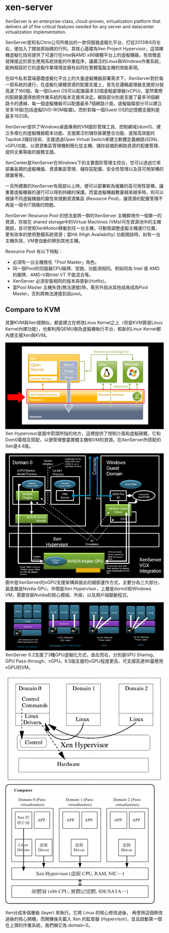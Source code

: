 # xen-server

XenServer is an enterprise-class, cloud-proven, virtualization platform that delivers all of the critical features needed for any server and datacenter virtualization implementation.

XenServer是知名Citrix公司所推出的一款伺服器虛擬化平台，打從2013年6月左右，便加入了開放原始碼的行列，其核心基礎為Xen Project Hypervisor，這項裸機虛擬化技術提供了可運行在Intel與AMD x86硬體平台上的虛擬機器，有效徹底發揮接近於原生應用系統效能的作業程序，讓廣泛的Linux與Windows作業系統，能夠相容於它的虛擬作業環境並擁有如同在實體電腦主機的效能表現。

在如今私有雲端基礎虛擬化平台上的大量虛擬機器部署需求下，XenServer對於每一部系統的運行，在虛擬化硬體資源的配置支援上，首先在邏輯處理器支援部分就高達了160個，每一個Guest OS可以配置最多32個虛擬處理器(vCPU)，當然實際的配額量還得依照作業系統的版本支援來決定。網路部分則是支援了最多16個網路卡的連線，每一個虛擬機器可以配置最多7個網路介面，虛擬磁碟部分可以建立至多16個(包括虛擬DVD-ROM裝置)。而針對每一個Guest OS的記憶體支援則是最多192GB。

XenServer提供了Windows桌面專用的VM圖形管理工具、控制網域(dom0)、建立多樣化的虛擬機器範本功能、支援廣泛的儲存裝置整合功能、進階高效能的Tapdisk3儲存技術、支援透過Open Virtual Switch來建立軟體定義網路(SDN)、vGPU功能、以資源集區管理機制簡化從主機、儲存設備到網路資源的配置管理、提供企業等級的服務支援。

XenCenter是XenServer在Windows下的主要圖形管理主控台，您可以透過它來部署各類的虛擬機器、資源集區管理、儲存區配置、安全性管理以及高可用架構的建置等等。

一旦所建置的XenServer有兩部以上時，便可以部署較為複雜的高可用性架構，讓重要虛擬機器的運行可以得到持續的保護。而當虛擬機器數量越來越多時，則可以根據不同虛擬機器的屬性來規劃資源集區 (Resource Pool)，讓資源的配置管理不再是一個令IT頭痛的問題。

XenServer Resource Pool 的想法是將一群的XenServer 主機群視作一個單一的資源，存放在 shared storage中的Virtual Machines (VMs)可在資源池中的主機開啟，並可使用XenMotion移動到任一台主機，可動態調整虛擬主機運行位置，更有效率的使用整體系統資源；當HA (High Availability) 功能開啟時，如有一台主機失效，VM會自動的移到其他主機。

Resource Pool 有以下特點：

* 必須有一台主機擔任「Pool Master」角色。
* 同一個Pool的伺服器CPU廠牌、型號、功能須相同。例如同為 Intel 或 AMD 的廠牌、AMD-V與Intel VT 不能混合等。 
* XenServer 必須安裝相同的版本與更新(Hotfix)。
* 當Pool Master 主機失效(無法連接)時，需另外指派其他成員成為Pool Master，否則將無法連接到該pool。

## Compare to KVM

其實KVM與Xen很類似，都是建立在修改Linux Kernel之上（但是KVM算是Linux Kernel內建功能），也都利用QEMU做為虛擬機執行平台，較新的Linux Kernel都內建支援Xen與KVM。

![alt text](xen-hypervisor.png "Xen Hypervisor")
Xen Hypervisor是圖中箭頭所指的地方，這裡提供了控制介面和虛擬硬體，它和Dom0需相互搭配，以便管理整臺實體主機和VM的資源。在XenServer所搭配的Xen是4.4版。

![alt text](vGPU.png "vGPU")
圖中是XenServer的vGPU支援架構與彼此的細部運作方式，主要分為三大部分，最底層是Nvidia GPU，中間是Xen Hypervisor，上層是dorm0和Windows VM，需要安裝Nvidia的核心模組、外掛，以及用戶端驅動程式。

![alt text](vGPU1.png "vGPU")
XenServer 6.2支援了3種GPU虛擬化方式，由左而右，分別是GPU Sharing、GPU Pass-through、vGPU。6.5版支援的vGPU程度更高，可支撐高達96臺應用vGPU的VM。

![alt text](hypervisor1.PNG "hypervisor")
![alt text](hypervisor.png "hypervisor")

Xen分成多個層級 (layer) 來執行。它將 Linux 的核心修改過後， 再使用這個修改過後的核心開機，而開機後先載入 Xen 的監督器 (Hypervisor)，並且啟動第一個在上頭的作業系統，我們稱它為 domain-0。

